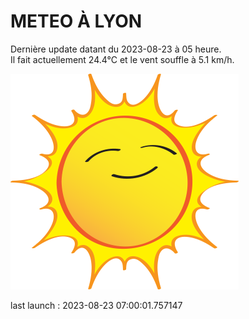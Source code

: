 # METEO À LYON

Dernière update datant du 2023-08-23 à 05 heure.  
Il fait actuellement 24.4°C et le vent souffle à 5.1 km/h.      

![](./.github/sun.png)

last launch : 2023-08-23 07:00:01.757147
